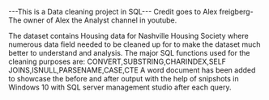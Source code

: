 ---This is a Data cleaning project in SQL---
Credit goes to Alex freigberg-The owner of Alex the Analyst channel in youtube.

The dataset contains Housing data for Nashville Housing Society where numerous data field needed to be cleaned up for to make the dataset much better to understand and analysis.
The major SQL functions used for the cleaning purposes are: CONVERT,SUBSTRING,CHARINDEX,SELF JOINS,ISNULL,PARSENAME,CASE,CTE
A word document has been added to showcase the before and after output with the help of snipshots in Windows 10 with SQL server management studio after each query.



